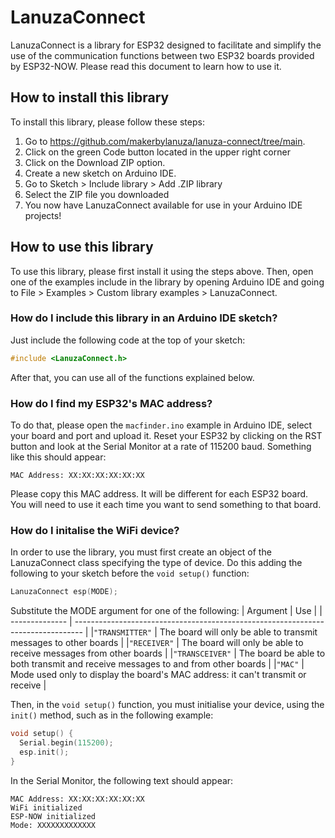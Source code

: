 # LanuzaConnect  

LanuzaConnect is a library for ESP32 designed to facilitate and simplify the use of the communication functions between two ESP32 boards provided by ESP32-NOW. Please read this document to learn how to use it.  

## How to install this library  

To install this library, please follow these steps:  
1. Go to https://github.com/makerbylanuza/lanuza-connect/tree/main.
2. Click on the green Code button located in the upper right corner
3. Click on the Download ZIP option.
4. Create a new sketch on Arduino IDE.
5. Go to Sketch > Include library > Add .ZIP library
6. Select the ZIP file you downloaded
7. You now have LanuzaConnect available for use in your Arduino IDE projects!

## How to use this library  

To use this library, please first install it using the steps above. Then, open one of the examples include in the library by opening Arduino IDE and going to File > Examples > Custom library examples > LanuzaConnect.  

### How do I include this library in an Arduino IDE sketch?

Just include the following code at the top of your sketch:
```C++
#include <LanuzaConnect.h>
```
After that, you can use all of the functions explained below.

### How do I find my ESP32's MAC address?

To do that, please open the `macfinder.ino` example in Arduino IDE, select your board and port and upload it. Reset your ESP32 by clicking on the RST button and look at the Serial Monitor at a rate of 115200 baud. Something like this should appear:
```
MAC Address: XX:XX:XX:XX:XX:XX
```
Please copy this MAC address. It will be different for each ESP32 board. You will need to use it each time you want to send something to that board.

### How do I initalise the WiFi device?

In order to use the library, you must first create an object of the LanuzaConnect class specifying the type of device. Do this adding the following to your sketch before the `void setup()` function:
```C++
LanuzaConnect esp(MODE);
```
Substitute the MODE argument for one of the following:
| Argument       | Use                                                                              |
| -------------- | -------------------------------------------------------------------------------- |
|`"TRANSMITTER"` | The board will only be able to transmit messages to other boards                 |
|`"RECEIVER"`    | The board will only be able to receive messages from other boards                |
|`"TRANSCEIVER"` | The board be able to both transmit and receive messages to and from other boards |
|`"MAC"`         | Mode used only to display the board's MAC address: it can't transmit or receive  |

Then, in the `void setup()` function, you must initialise your device, using the `init()` method, such as in the following example:  

```C++
void setup() {
  Serial.begin(115200);
  esp.init();
}
```

In the Serial Monitor, the following text should appear:

```
MAC Address: XX:XX:XX:XX:XX:XX
WiFi initialized
ESP-NOW initialized
Mode: XXXXXXXXXXXXX
```


